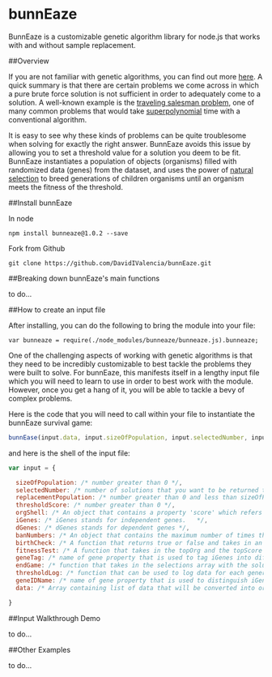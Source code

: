 # bunnEaze
BunnEaze is a customizable genetic algorithm library for node.js that works with and without sample replacement.

##Overview

If you are not familiar with genetic algorithms, you can find out more [here](https://en.wikipedia.org/wiki/Genetic_algorithm).  A quick summary is that there are certain problems we come across in which a pure brute force solution is not sufficient in order to adequately come to a solution.  A well-known example is the [traveling salesman problem,](https://en.wikipedia.org/wiki/Travelling_salesman_problem) one of many common problems that would take [superpolynomial](https://en.wikipedia.org/wiki/Time_complexity#Superpolynomial_time) time with a conventional algorithm.

It is easy to see why these kinds of problems can be quite troublesome when solving for exactly the right answer.  BunnEaze avoids this issue by allowing you to set a threshold value for a solution you deem to be fit.  BunnEaze instantiates a population of objects (organisms) filled with randomized data (genes) from the dataset, and uses the power of [natural selection](https://en.wikipedia.org/wiki/Natural_selection) to breed generations of children organisms until an organism meets the fitness of the threshold.

##Install bunnEaze

In node

`npm install bunneaze@1.0.2 --save`

Fork from Github

`git clone https://github.com/DavidIValencia/bunnEaze.git`

##Breaking down bunnEaze's main functions

to do...

##How to create an input file

After installing, you can do the following to bring the module into your file:

`var bunneaze = require(./node_modules/bunneaze/bunneaze.js).bunneaze;`

One of the challenging aspects of working with genetic algorithms is that they need to be incredibly customizable to best tackle the problems they were built to solve.  For bunnEaze, this manifests itself in a lengthy input file which you will need to learn to use in order to best work with the module.  However, once you get a hang of it, you will be able to tackle a bevy of complex problems.

Here is the code that you will need to call within your file to instantiate the bunnEaze survival game:

```javascript
bunnEase(input.data, input.sizeOfPopulation, input.selectedNumber, input.replacementPopulation, input.thresholdScore, input.orgShell, input.fitnessTest, input.birthCheck, input.iGenes, input.dGenes, input.geneTag, input.endGame, input.thresholdLog, input.orgShell.score, input.geneIDName, input.banNumbers);
```

and here is the shell of the input file:

```javascript
var input = {

  sizeOfPopulation: /* number greater than 0 */,
  selectedNumber: /* number of solutions that you want to be returned to you */,
  replacementPopulation: /* number greater than 0 and less than sizeOfPopulation */,
  thresholdScore: /* number greater than 0 */,
  orgShell: /* An object that contains a property 'score' which refers to another property name of the orgShell.  iGenes and dGenes are clustered together in order on the organism so they correspond to the Object.keys call */,
  iGenes: /* iGenes stands for independent genes.   */,
  dGenes: /* dGenes stands for dependent genes */,
  banNumbers: /* An object that contains the maximum number of times that iGenes can be played */,
  birthCheck: /* A function that returns true or false and takes in an organism when it is created */,
  fitnessTest: /* A function that takes in the topOrg and the topScore object and returns true or false */,
  geneTag: /* name of gene property that is used to tag iGenes into different properties on the organism */,
  endGame: /* function that takes in the selections array with the solutions found by bunnEaze */,
  thresholdLog: /* function that can be used to log data for each generation */,
  geneIDName: /* name of gene property that is used to distinguish iGenes from one another */,
  data: /* Array containing list of data that will be converted into organisms */

}
```

##Input Walkthrough Demo

to do...

##Other Examples

to do...

